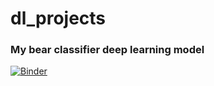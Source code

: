# dl_projects 
### My bear classifier deep learning model

[![Binder](https://mybinder.org/badge_logo.svg)](https://mybinder.org/v2/gh/omdgit/dl_projects/HEAD?filepath=%2Fvoila%2Frender%2Fbear_classifier.ipynb)

